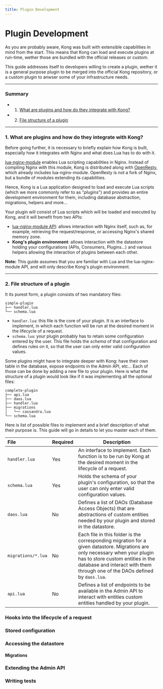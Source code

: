 ```yaml
---
title: Plugin Development
---
```


# Plugin Development

As you are probably aware, Kong was built with extensible capabilities in mind from the start. This means that Kong can load and execute plugins at run-time, wether those are bundled with the official releases or custom.

This guide addresses itself to developers willing to create a plugin, wether it is a general purpose plugin to be merged into the official Kong repository, or a custom plugin to anwser some of your infrastructure needs.

---

### Summary

- 1. [What are plugins and how do they integrate with Kong?][1]
- 2. [File structure of a plugin][2]

[1]: #1.-what-are-plugins-and-how-do-they-integrate-with-kong?
[2]: #2.-file-structure-of-a-plugin

---

### 1. What are plugins and how do they integrate with Kong?

Before going further, it is necessary to briefly explain how Kong is built, especially how it integrates with Nginx and what does Lua has to do with it.

[lua-nginx-module] enables Lua scripting capabilities in Nginx. Instead of compiling Nginx with this module, Kong is distributed along with [OpenResty](https://openresty.org/), which already includes lua-nginx-module. OpenResty is *not* a fork of Nginx, but a bundle of modules extending its capabilities.

Hence, Kong is a Lua application designed to load and execute Lua scripts (which we more commonly refer to as "*plugins*") and provides an entire development environment for them, including database abstraction, migrations, helpers and more...

Your plugin will consist of Lua scripts which will be loaded and executed by Kong, and it will benefit from two APIs:

- [lua-nginx-module API][lua-nginx-module-docs]: allows interaction with Nginx itself, such as, for example, retrieving the request/response, or accessing Nginx's shared memory zone.
- **Kong's plugin environment**: allows interaction with the datastore holding your configurations (APIs, Consumers, Plugins...) and various helpers allowing the interaction of plugins between each other.

<div class="alert alert-warning">
  <strong>Note:</strong> This guide assumes that you are familiar with Lua and the lua-nginx-module API, and will only describe Kong's plugin environment.
</div>

---

### 2. File structure of a plugin

It its purest form, a plugin consists of two mandatory files:

```
simple-plugin
├── handler.lua
└── schema.lua
```

- `handler.lua`: this file is the core of your plugin. It is an interface to implement, in which each function will be run at the desired moment in the lifecycle of a request.
- `schema.lua`: your plugin probably has to retain some configuration entered by the user. This file holds the *schema* of that configuration and defines rules on it, so that the user can only enter valid configuration values.

Some plugins might have to integrate deeper with Kong: have their own table in the database, expose endpoints in the Admin API, etc... Each of those can be done by adding a new file to your plugin. Here is what the structure of a plugin would look like if it was implementing all the optional files:

```
complete-plugin
├── api.lua
├── daos.lua
├── handler.lua
├── migrations
│   └── cassandra.lua
└── schema.lua
```

Here is list of possible files to implement and a brief description of what their purpose is. This guide will go in details to let you master each of them.

| File               | Required   | Description
|:-------------------|------------|----------
| `handler.lua`      | Yes        | An interface to implement. Each function is to be run by Kong at the desired moment in the lifecycle of a request.
| `schema.lua`       | Yes        | Holds the schema of your plugin's configuration, so that the user can only enter valid configuration values.
| `daos.lua`         | No         | Defines a list of DAOs (Database Access Objects) that are abstractions of custom entities needed by your plugin and stored in the datastore.
| `migrations/*.lua` | No         | Each file in this folder is the corresponding migration for a given datastore. Migrations are only necessary when your plugin has to store custom entities in the database and interact with them through one of the DAOs defined by `daos.lua`.
| `api.lua`          | No         | Defines a list of endpoints to be available in the Admin API to interact with entities custom entities handled by your plugin.

### Hooks into the lifecycle of a request

### Stored configuration

### Accessing the datastore

#### Migrations

### Extending the Admin API

### Writing tests

[lua-nginx-module]: https://github.com/openresty/lua-nginx-module
[lua-nginx-module-docs]: https://www.nginx.com/resources/wiki/modules/lua/
